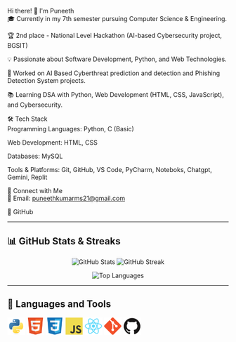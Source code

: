 Hi there! 👋 I'm Puneeth  
🎓 Currently in my 7th semester pursuing Computer Science & Engineering.  

🏆 2nd place - National Level Hackathon (AI-based Cybersecurity project, BGSIT)  

💡 Passionate about Software Development, Python, and Web Technologies.  

🚀 Worked on AI Based Cyberthreat prediction and detection and Phishing Detection System projects.  

📚 Learning DSA with Python, Web Development (HTML, CSS, JavaScript), and Cybersecurity.  

🛠️ Tech Stack  
Programming Languages: Python, C (Basic)  

Web Development: HTML, CSS  

Databases: MySQL  

Tools & Platforms: Git, GitHub, VS Code, PyCharm, Noteboks, Chatgpt, Gemini, Replit  

📌 Connect with Me  
📧 Email: puneethkumarms21@gmail.com  

🔗 GitHub  

---

## 📊 GitHub Stats & Streaks

<p align="center">
  <img src="https://github-readme-stats.vercel.app/api?username=PuneethKumarMS&show_icons=true&theme=default&hide_border=false" alt="GitHub Stats" height="165"/>
  <img src="https://streak-stats.demolab.com?user=PuneethKumarMS&theme=default&hide_border=false" alt="GitHub Streak" height="165"/>
</p>

<p align="center">
  <img src="https://github-readme-stats.vercel.app/api/top-langs/?username=PuneethKumarMS&layout=compact&theme=default&hide_border=false" alt="Top Languages"/>
</p>


---

## 🚀 Languages and Tools

<p align="left">
  <img src="https://raw.githubusercontent.com/devicons/devicon/master/icons/python/python-original.svg" alt="python" width="40" height="40"/>
  <img src="https://raw.githubusercontent.com/devicons/devicon/master/icons/html5/html5-original.svg" alt="html5" width="40" height="40"/>
  <img src="https://raw.githubusercontent.com/devicons/devicon/master/icons/css3/css3-original.svg" alt="css3" width="40" height="40"/>
  <img src="https://raw.githubusercontent.com/devicons/devicon/master/icons/javascript/javascript-original.svg" alt="javascript" width="40" height="40"/>
  <img src="https://raw.githubusercontent.com/devicons/devicon/master/icons/react/react-original.svg" alt="react" width="40" height="40"/>
  <img src="https://raw.githubusercontent.com/devicons/devicon/master/icons/git/git-original.svg" alt="git" width="40" height="40"/>
  <img src="https://raw.githubusercontent.com/devicons/devicon/master/icons/github/github-original.svg" alt="github" width="40" height="40"/>
</p>
